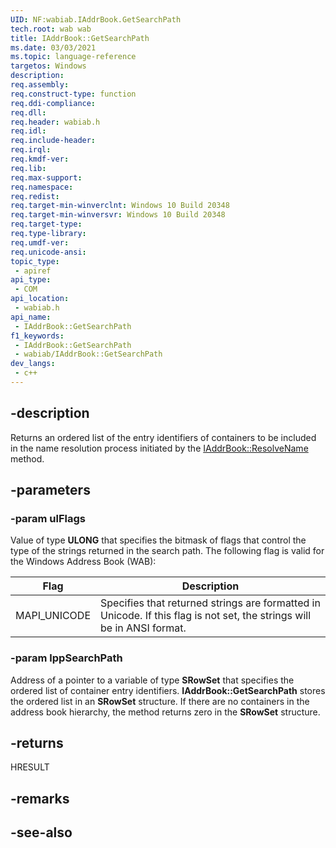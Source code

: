 ```yaml
---
UID: NF:wabiab.IAddrBook.GetSearchPath
tech.root: wab wab 
title: IAddrBook::GetSearchPath
ms.date: 03/03/2021
ms.topic: language-reference
targetos: Windows
description: 
req.assembly: 
req.construct-type: function
req.ddi-compliance: 
req.dll: 
req.header: wabiab.h
req.idl: 
req.include-header: 
req.irql: 
req.kmdf-ver: 
req.lib: 
req.max-support: 
req.namespace: 
req.redist: 
req.target-min-winverclnt: Windows 10 Build 20348
req.target-min-winversvr: Windows 10 Build 20348
req.target-type: 
req.type-library: 
req.umdf-ver: 
req.unicode-ansi: 
topic_type:
 - apiref
api_type:
 - COM
api_location:
 - wabiab.h
api_name:
 - IAddrBook::GetSearchPath
f1_keywords:
 - IAddrBook::GetSearchPath
 - wabiab/IAddrBook::GetSearchPath
dev_langs:
 - c++
---
```


## -description

Returns an ordered list of the entry identifiers of containers to be included in the name resolution process initiated by the [IAddrBook::ResolveName](nf-wabiab-iaddrbook-resolvename.md) method.

## -parameters

### -param ulFlags

Value of type **ULONG** that specifies the bitmask of flags that control the type of the strings returned in the search path. The following flag is valid for the Windows Address Book (WAB):

| Flag | Description |
|------|-------------|
| MAPI_UNICODE | Specifies that returned strings are formatted in Unicode. If this flag is not set, the strings will be in ANSI format. |

### -param lppSearchPath

Address of a pointer to a variable of type **SRowSet** that specifies the ordered list of container entry identifiers. **IAddrBook::GetSearchPath** stores the ordered list in an **SRowSet** structure. If there are no containers in the address book hierarchy, the method returns zero in the **SRowSet** structure.

## -returns

HRESULT

## -remarks

## -see-also

